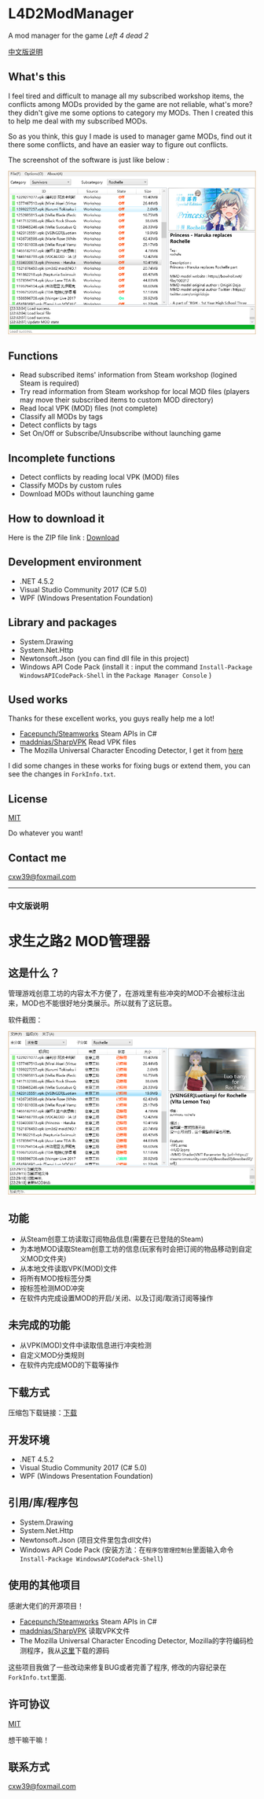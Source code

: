 # L4D2ModManager
A mod manager for the game _Left 4 dead 2_

[中文版说明](#中文版说明)

## What's this
I feel tired and difficult to manage all my subscribed workshop items, the conflicts among MODs provided by the game are not reliable, what's more? they didn't give me some options to category my MODs.
Then I created this to help me deal with my subscribed MODs.

So as you think, this guy I made is used to manager game MODs, find out it there some conflicts, and have an easier way to figure out conflicts.

The screenshot of the software is just like below :

![](./Introduction/english/screenshot.png)

## Functions
- Read subscribed items' information from Steam workshop (logined Steam is required)
- Try read information from Steam workshop for local MOD files (players may move their subscribed items to custom MOD directory)
- Read local VPK (MOD) files (not complete)
- Classify all MODs by tags
- Detect conflicts by tags
- Set On/Off or Subscribe/Unsubscribe without launching game

## Incomplete functions
- Detect conflicts by reading local VPK (MOD) files
- Classify MODs by custom rules
- Download MODs without launching game

## How to download it
Here is the ZIP file link : [Download](https://github.com/XavierCai1996/L4D2ModManager/raw/master/Release/Release.zip)

## Development environment
- .NET 4.5.2
- Visual Studio Community 2017 (C# 5.0)
- WPF (Windows Presentation Foundation)

## Library and packages
- System.Drawing
- System.Net.Http
- Newtonsoft.Json (you can find dll file in this project)
- Windows API Code Pack (install it : input the command `Install-Package WindowsAPICodePack-Shell` in the `Package Manager Console` )

## Used works
Thanks for these excellent works, you guys really help me a lot!
- [Facepunch/Steamworks](https://github.com/Facepunch/Facepunch.Steamworks) Steam APIs in C#
- [maddnias/SharpVPK](https://github.com/maddnias/SharpVPK) Read VPK files
- The Mozilla Universal Character Encoding Detector, I get it from [here](https://github.com/lucentsky/UniversalCharsetDetection)

I did some changes in these works for fixing bugs or extend them, you can see the changes in `ForkInfo.txt`.

## License
[MIT](./LICENSE)

Do whatever you want!

## Contact me
cxw39@foxmail.com


****


### 中文版说明
# 求生之路2 MOD管理器
## 这是什么？
管理游戏创意工坊的内容太不方便了，在游戏里有些冲突的MOD不会被标注出来，MOD也不能很好地分类展示。所以就有了这玩意。

软件截图：

![](./Introduction/simple-chinese/screenshot.png)

## 功能
- 从Steam创意工坊读取订阅物品信息(需要在已登陆的Steam)
- 为本地MOD读取Steam创意工坊的信息(玩家有时会把订阅的物品移动到自定义MOD文件夹)
- 从本地文件读取VPK(MOD)文件
- 将所有MOD按标签分类
- 按标签检测MOD冲突
- 在软件内完成设置MOD的开启/关闭、以及订阅/取消订阅等操作

## 未完成的功能
- 从VPK(MOD)文件中读取信息进行冲突检测
- 自定义MOD分类规则
- 在软件内完成MOD的下载等操作

## 下载方式
压缩包下载链接：[下载](https://github.com/XavierCai1996/L4D2ModManager/raw/master/Release/Release.zip)

## 开发环境
- .NET 4.5.2
- Visual Studio Community 2017 (C# 5.0)
- WPF (Windows Presentation Foundation)

## 引用/库/程序包
- System.Drawing
- System.Net.Http
- Newtonsoft.Json (项目文件里包含dll文件)
- Windows API Code Pack (安装方法：在`程序包管理控制台`里面输入命令`Install-Package WindowsAPICodePack-Shell`)

## 使用的其他项目
感谢大佬们的开源项目！
- [Facepunch/Steamworks](https://github.com/Facepunch/Facepunch.Steamworks) Steam APIs in C#
- [maddnias/SharpVPK](https://github.com/maddnias/SharpVPK) 读取VPK文件
- The Mozilla Universal Character Encoding Detector, Mozilla的字符编码检测程序，我从[这里](https://github.com/lucentsky/UniversalCharsetDetection)下载的源码

这些项目我做了一些改动来修复BUG或者完善了程序, 修改的内容纪录在 `ForkInfo.txt`里面.

## 许可协议
[MIT](./LICENSE)

想干嘛干嘛！

## 联系方式
cxw39@foxmail.com
